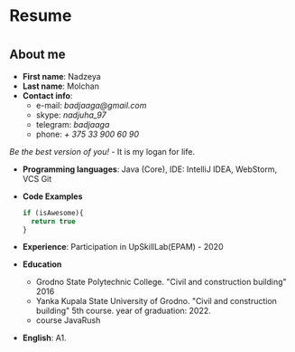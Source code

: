 # Resume <h1>
## About me 
* **First name**: Nadzeya
* **Last name**: Molchan
* **Contact info**: 
    * e-mail: _badjaaga@gmail.com_
    * skype: _nadjuha_97_
    * telegram: _badjaaga_
    * phone: _+ 375 33 900 60 90_
	
_Be the best version of you!_ - It is my logan for life.

* **Programming languages**: Java (Core), IDE: IntelliJ IDEA, 
                             WebStorm, VCS Git
                             
* **Code Examples**
  
  ```javascript
  if (isAwesome){
    return true
  }
  ```
* **Experience**: Participation in UpSkillLab(EPAM) - 2020
* **Education**
  * Grodno State Polytechnic College. "Civil and construction building" 2016
  * Yanka Kupala State University of Grodno. "Civil and construction building" 5th course. year of graduation: 2022. 
  * course JavaRush
* **English**: A1. 